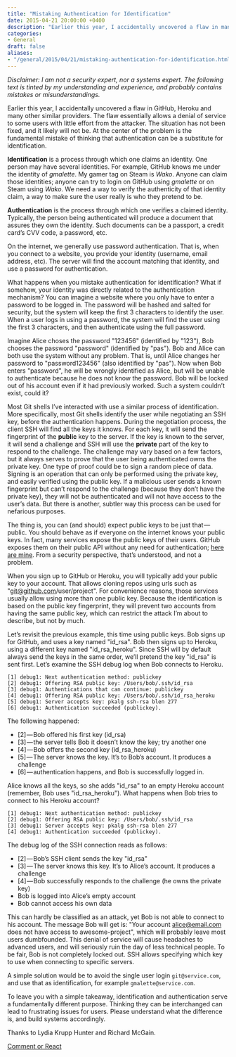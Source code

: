 ```yaml
---
title: "Mistaking Authentication for Identification"
date: 2015-04-21 20:00:00 +0400
description: "Earlier this year, I accidentally uncovered a flaw in many providers using git shell, because they mistake Authentication for Identification."
categories:
- General
draft: false
aliases:
- "/general/2015/04/21/mistaking-authentication-for-identification.html"
---
```


*Disclaimer: I am not a security expert, nor a systems expert. The following text is tinted by my understanding and experience, and probably contains mistakes or misunderstandings.*

Earlier this year, I accidentally uncovered a flaw in GitHub, Heroku and many other similar providers. The flaw essentially allows a denial of service to some users with little effort from the attacker. The situation has not been fixed, and it likely will not be. At the center of the problem is the fundamental mistake of thinking that authentication can be a substitute for identification.

**Identification** is a process through which one claims an identity. One person may have several identities. For example, GitHub knows me under the identity of _gmalette_. My gamer tag on Steam is _Wako_. Anyone can claim those identities; anyone can try to login on GitHub using _gmalette_ or on Steam using _Wako_. We need a way to verify the authenticity of that identity claim, a way to make sure the user really is who they pretend to be.

**Authentication** is the process through which one verifies a claimed identity. Typically, the person being authenticated will produce a document that assures they own the identity. Such documents can be a passport, a credit card’s CVV code, a password, etc.

On the internet, we generally use password authentication. That is, when you connect to a website, you provide your identity (username, email address, etc). The server will find the account matching that identity, and use a password for authentication.

What happens when you mistake authentication for identification? What if somehow, your identity was directly related to the authentication mechanism? You can imagine a website where you only have to enter a password to be logged in. The password will be hashed and salted for security, but the system will keep the first 3 characters to identify the user. When a user logs in using a password, the system will find the user using the first 3 characters, and then authenticate using the full password.

Imagine Alice choses the password "123456" (identified by "123"), Bob chooses the password "password" (identified by "pas"). Bob and Alice can both use the system without any problem. That is, until Alice changes her password to "password123456" (also identified by "pas"). Now when Bob enters "password", he will be wrongly identified as Alice, but will be unable to authenticate because he does not know the password. Bob will be locked out of his account even if it had previously worked. Such a system couldn’t exist, could it?

Most Git shells I’ve interacted with use a similar process of identification. More specifically, most Git shells identify the user while negotiating an SSH key, before the authentication happens. During the negotiation process, the client SSH will find all the keys it knows. For each key, it will send the fingerprint of the **public** key to the server. If the key is known to the server, it will send a challenge and SSH will use the **private** part of the key to respond to the challenge. The challenge may vary based on a few factors, but it always serves to prove that the user being authenticated owns the private key. One type of proof could be to sign a random piece of data. Signing is an operation that can only be performed using the private key, and easily verified using the public key. If a malicious user sends a known fingerprint but can’t respond to the challenge (because they don’t have the private key), they will not be authenticated and will not have access to the user’s data. But there is another, subtler way this process can be used for nefarious purposes.

The thing is, you can (and should) expect public keys to be just that — public. You should behave as if everyone on the internet knows your public keys. In fact, many services expose the public keys of their users. GitHub exposes them on their public API without any need for authentication; [here are mine](https://api.github.com/users/gmalette/keys). From a security perspective, that’s understood, and not a problem.

When you sign up to GitHub or Heroku, you will typically add your public key to your account. That allows cloning repos using urls such as "git@github.com/user/project". For convenience reasons, those services usually allow using more than one public key. Because the identification is based on the public key fingerprint, they will prevent two accounts from having the same public key, which can restrict the attack I’m about to describe, but not by much.

Let’s revisit the previous example, this time using public keys. Bob signs up for GitHub, and uses a key named "id_rsa". Bob then signs up to Heroku, using a different key named "id_rsa_heroku". Since SSH will by default always send the keys in the same order, we’ll pretend the key "id_rsa" is sent first. Let’s examine the SSH debug log when Bob connects to Heroku.

```
[1] debug1: Next authentication method: publickey
[2] debug1: Offering RSA public key: /Users/bob/.ssh/id_rsa
[3] debug1: Authentications that can continue: publickey
[4] debug1: Offering RSA public key: /Users/bob/.ssh/id_rsa_heroku
[5] debug1: Server accepts key: pkalg ssh-rsa blen 277
[6] debug1: Authentication succeeded (publickey).
```

The following happened:

- [2] — Bob offered his first key (id_rsa)
- [3] — the server tells Bob it doesn’t know the key; try another one
- [4] — Bob offers the second key (id_rsa_heroku)
- [5] — The server knows the key. It’s to Bob’s account. It produces a challenge
- [6] — authentication happens, and Bob is successfully logged in.

Alice knows all the keys, so she adds "id_rsa" to an empty Heroku account (remember, Bob uses "id_rsa_heroku"). What happens when Bob tries to connect to his Heroku account?

```
[1] debug1: Next authentication method: publickey
[2] debug1: Offering RSA public key: /Users/bob/.ssh/id_rsa
[3] debug1: Server accepts key: pkalg ssh-rsa blen 277
[4] debug1: Authentication succeeded (publickey).
```

The debug log of the SSH connection reads as follows:

- [2] — Bob’s SSH client sends the key "id_rsa"
- [3] — The server knows this key. It’s to Alice’s account. It produces a challenge
- [4] — Bob successfully responds to the challenge (he owns the private key)
- Bob is logged into Alice’s empty account
- Bob cannot access his own data

This can hardly be classified as an attack, yet Bob is not able to connect to his account. The message Bob will get is: "Your account alice@email.com does not have access to awesome-project", which will probably leave most users dumbfounded. This denial of service will cause headaches to advanced users, and will seriously ruin the day of less technical people. To be fair, Bob is not completely locked out. SSH allows specifying which key to use when connecting to specific servers.

A simple solution would be to avoid the single user login `git@service.com`, and use that as identification, for example `gmalette@service.com`.

To leave you with a simple takeaway, identification and authentication serve a fundamentally different purpose. Thinking they can be interchanged can lead to frustrating issues for users. Please understand what the difference is, and build systems accordingly.

Thanks to Lydia Krupp Hunter and Richard McGain.

[Comment or React](https://github.com/gmalette/gmalette.github.io-src/pull/5)
